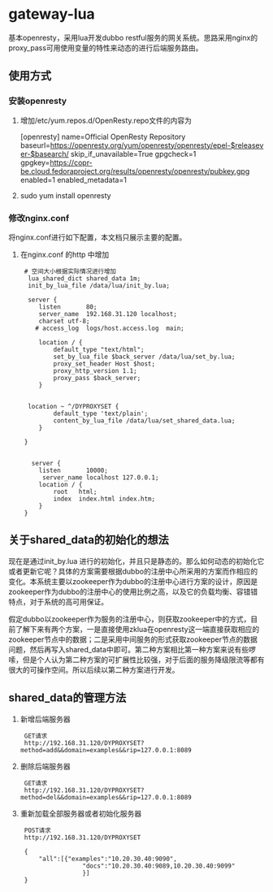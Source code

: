 # gateway-lua


基本openresty，采用lua开发dubbo restful服务的网关系统。思路采用nginx的proxy_pass可用使用变量的特性来动态的进行后端服务路由。

## 使用方式

###  安装openresty
1. 增加/etc/yum.repos.d/OpenResty.repo文件的内容为
	
	[openresty]
	name=Official OpenResty Repository
	baseurl=https://openresty.org/yum/openresty/openresty/epel-$releasever-$basearch/
	skip_if_unavailable=True
	gpgcheck=1
	gpgkey=https://copr-be.cloud.fedoraproject.org/results/openresty/openresty/pubkey.gpg
	enabled=1
	enabled_metadata=1
	
1. sudo yum install openresty

### 修改nginx.conf
	
将nginx.conf进行如下配置，本文档只展示主要的配置。
	
1. 在nginx.conf 的http 中增加
		 
	
	    # 空间大小根据实际情况进行增加
		 lua_shared_dict shared_data 1m;
  		 init_by_lua_file /data/lua/init_by.lua;

	   	 server {
	        listen       80;
	        server_name  192.168.31.120 localhost;
			charset utf-8;
	       # access_log  logs/host.access.log  main;
	
	        location / {  	
				default_type "text/html";
				set_by_lua_file $back_server /data/lua/set_by.lua;
				proxy_set_header Host $host;
				proxy_http_version 1.1;
				proxy_pass $back_server;
	        }
	
		
		 location ~ ^/DYPROXYSET {
				default_type 'text/plain';
				content_by_lua_file /data/lua/set_shared_data.lua;
			}
		
		}
	
	
		  server {
	        listen       10000;
		     server_name localhost 127.0.0.1;
	        location / {
	            root   html;
	            index  index.html index.htm;
	        }
	    }
    
    
    
## 关于shared_data的初始化的想法

现在是通过init_by.lua 进行的初始化，并且只是静态的。那么如何动态的初始化它或者更新它呢？具体的方案需要根据dubbo的注册中心所采用的方案而作相应的变化。本系统主要以zookeeper作为dubbo的注册中心进行方案的设计，原因是zookeeper作为dubbo的注册中心的使用比例之高，以及它的负载均衡、容错错特点，对于系统的高可用保证。

假定dubbo以zookeeper作为服务的注册中心，则获取zookeeper中的方式，目前了解下来有两个方案，一是直接使用zklua在openresty这一端直接获取相应的zookeeper节点中的数据；二是采用中间服务的形式获取zookeeper节点的数据问题，然后再写入shared_data中即可。第二种方案相比第一种方案来说有些啰嗦，但是个人认为第二种方案的可扩展性比较强，对于后面的服务降级限流等都有很大的可操作空间。所以后续以第二种方案进行开发。

## shared_data的管理方法
1. 新增后端服务器

		GET请求
		http://192.168.31.120/DYPROXYSET?method=add&&domain=examples&&rip=127.0.0.1:8089
		
2. 删除后端服务器
	
		GET请求
		http://192.168.31.120/DYPROXYSET?method=del&&domain=examples&&rip=127.0.0.1:8089

1. 重新加载全部服务器或者初始化服务器

		POST请求
		http://192.168.31.120/DYPROXYSET
	
		{
			"all":[{"examples":"10.20.30.40:9090",
						"docs":"10.20.30.40:9089,10.20.30.40:9099"
						}]
		}
	
  